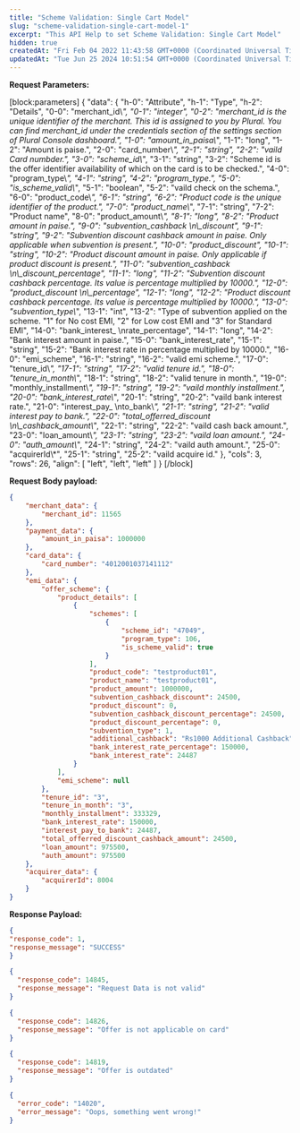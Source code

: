 ```yaml
---
title: "Scheme Validation: Single Cart Model"
slug: "scheme-validation-single-cart-model-1"
excerpt: "This API Help to set Scheme Validation: Single Cart Model"
hidden: true
createdAt: "Fri Feb 04 2022 11:43:58 GMT+0000 (Coordinated Universal Time)"
updatedAt: "Tue Jun 25 2024 10:51:54 GMT+0000 (Coordinated Universal Time)"
---
```

**Request Parameters:** 

[block:parameters]
{
  "data": {
    "h-0": "Attribute",
    "h-1": "Type",
    "h-2": "Details",
    "0-0": "merchant_id\\*",
    "0-1": "integer",
    "0-2": "merchant_id is the unique identifier of the merchant. This id is assigned to you by Plural. You can find merchant_id under the credentials section of the settings section of Plural Console dashboard.",
    "1-0": "amount_in_paisa\\*",
    "1-1": "long",
    "1-2": "Amount is paise.",
    "2-0": "card_number\\*",
    "2-1": "string",
    "2-2": "vaild Card numbder.",
    "3-0": "scheme_id\\*",
    "3-1": "string",
    "3-2": "Scheme id is the offer identifier availability of which on the card is to be checked.",
    "4-0": "program_type\\*",
    "4-1": "string",
    "4-2": "program_type.",
    "5-0": "is_scheme_valid\\*",
    "5-1": "boolean",
    "5-2": "vaild check on the schema.",
    "6-0": "product_code\\*",
    "6-1": "string",
    "6-2": "Product code is the unique identifier of the product.",
    "7-0": "product_name\\*",
    "7-1": "string",
    "7-2": "Product name",
    "8-0": "product_amount\\*",
    "8-1": "long",
    "8-2": "Product amount in paise.",
    "9-0": "subvention_cashback  \n\\_discount",
    "9-1": "string",
    "9-2": "Subvention discount cashback amount in paise. Only applicable when subvention is present.",
    "10-0": "product_discount",
    "10-1": "string",
    "10-2": "Product discount amount in paise. Only applicable if product discount is present.",
    "11-0": "subvention_cashback  \n\\_discount_percentage",
    "11-1": "long",
    "11-2": "Subvention discount cashback percentage. Its value is percentage multiplied by 10000.",
    "12-0": "product_discount  \n\\_percentage",
    "12-1": "long",
    "12-2": "Product discount cashback percentage. Its value is percentage multiplied by 10000.",
    "13-0": "subvention_type\\*",
    "13-1": "int",
    "13-2": "Type of subvention applied on the scheme. \"1\" for No cost EMI, \"2\" for Low cost EMI and \"3\" for Standard EMI",
    "14-0": "bank_interest_  \nrate_percentage",
    "14-1": "long",
    "14-2": "Bank interest amount in paise.",
    "15-0": "bank_interest_rate",
    "15-1": "string",
    "15-2": "Bank interest rate in percentage multiplied by 10000.",
    "16-0": "emi_scheme",
    "16-1": "string",
    "16-2": "valid emi scheme.",
    "17-0": "tenure_id\\*",
    "17-1": "string",
    "17-2": "valid tenure id.",
    "18-0": "tenure_in_month\\*",
    "18-1": "string",
    "18-2": "valid tenure in month.",
    "19-0": "monthly_installment\\*",
    "19-1": "string",
    "19-2": "vaild monthly installment.",
    "20-0": "bank_interest_rate\\*",
    "20-1": "string",
    "20-2": "vaild bank interest rate.",
    "21-0": "interest_pay_  \nto_bank\\*",
    "21-1": "string",
    "21-2": "valid interest pay to bank.",
    "22-0": "total_offerred_discount  \n\\_cashback_amount\\*",
    "22-1": "string",
    "22-2": "vaild cash back amount.",
    "23-0": "loan_amount\\*",
    "23-1": "string",
    "23-2": "vaild loan amount.",
    "24-0": "auth_amount\\*",
    "24-1": "string",
    "24-2": "vaild auth amount.",
    "25-0": "acquirerId\\*",
    "25-1": "string",
    "25-2": "vaild acquire id."
  },
  "cols": 3,
  "rows": 26,
  "align": [
    "left",
    "left",
    "left"
  ]
}
[/block]


**Request Body payload:** 

```json JSON
{
    "merchant_data": {
        "merchant_id": 11565
    },
    "payment_data": {
        "amount_in_paisa": 1000000
    },
    "card_data": {
        "card_number": "4012001037141112"
    },
    "emi_data": {
        "offer_scheme": {
            "product_details": [
                {
                    "schemes": [
                        {
                            "scheme_id": "47049",
                            "program_type": 106,
                            "is_scheme_valid": true
                        }
                    ],
                    "product_code": "testproduct01",
                    "product_name": "testproduct01",
                    "product_amount": 1000000,
                    "subvention_cashback_discount": 24500,
                    "product_discount": 0,
                    "subvention_cashback_discount_percentage": 24500,
                    "product_discount_percentage": 0,
                    "subvention_type": 1,
                    "additional_cashback": "Rs1000 Additional Cashback",
                    "bank_interest_rate_percentage": 150000,
                    "bank_interest_rate": 24487
                }
            ],
            "emi_scheme": null
        },
        "tenure_id": "3",
        "tenure_in_month": "3",
        "monthly_installment": 333329,
        "bank_interest_rate": 150000,
        "interest_pay_to_bank": 24487,
        "total_offerred_discount_cashback_amount": 24500,
        "loan_amount": 975500,
        "auth_amount": 975500
    },
    "acquirer_data": {
        "acquirerId": 8004
    }
}
```

**Response Payload:** 

```json 200 Success
{
"response_code": 1,
"response_message": "SUCCESS"
}
```
```json 400 Bad Request
{
  "response_code": 14845,
  "response_message": "Request Data is not valid"
}

{
  "response_code": 14826,
  "response_message": "Offer is not applicable on card"
}

{
  "response_code": 14819,
  "response_message": "Offer is outdated"
}
```
```json 500 Internal Server Error
{
  "error_code": "14020",
  "error_message": "Oops, something went wrong!"
}
```
